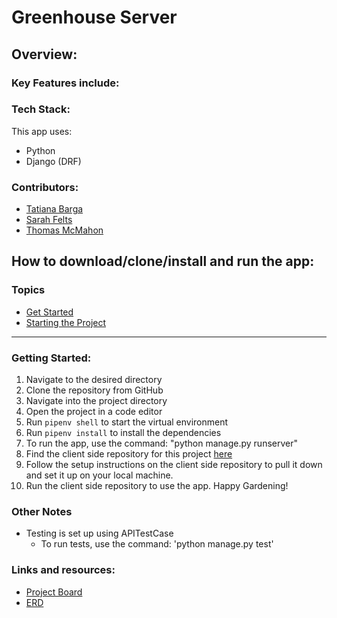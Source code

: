 # Greenhouse Server
<!-- TODO: Add a description of the Rare application -->

## Overview:

### Key Features include:

### Tech Stack:
This app uses:
- Python
- Django (DRF)

### Contributors:
- [Tatiana Barga](https://github.com/tatianabarga/)
- [Sarah Felts](https://github.com/sarahfelts)
- [Thomas McMahon](https://github.com/glassoctopus)

## How to download/clone/install and run the app:

### Topics
- [Get Started](#get-started) 
- [Starting the Project](#starting-the-project)
___
### Getting Started:
1. Navigate to the desired directory
1. Clone the repository from GitHub
1. Navigate into the project directory
1. Open the project in a code editor 
1. Run `pipenv shell` to start the virtual environment
1. Run `pipenv install` to install the dependencies
1. To run the app, use the command: "python manage.py runserver"
1. Find the client side repository for this project [here](https://github.com/25-27-SWE-greenhouse/25-27-SWE-Greenhouse-frontend)
1. Follow the setup instructions on the client side repository to pull it down and set it up on your local machine.
1. Run the client side repository to use the app. Happy Gardening!

### Other Notes
- Testing is set up using APITestCase
  - To run tests, use the command: 'python manage.py test'

### Links and resources:
- [Project Board](https://github.com/orgs/25-27-SWE-greenhouse/projects/1/views/1)
- [ERD](https://drawsql.app/teams/nss-48/diagrams/swe-greenhouse)
